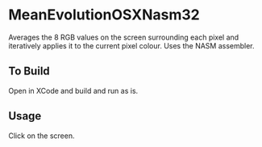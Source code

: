 # MeanEvolutionOSXNasm32

Averages the 8 RGB values on the screen surrounding each pixel and iteratively applies it to the current pixel colour. Uses the NASM assembler.


## To Build

Open in XCode and build and run as is.

## Usage

Click on the screen.
